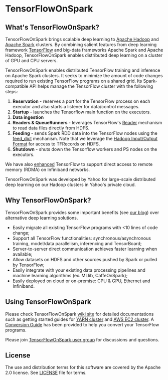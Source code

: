 <!--
Copyright 2017 Yahoo Inc.
Licensed under the terms of the Apache 2.0 license.
Please see LICENSE file in the project root for terms.
-->
# TensorFlowOnSpark

## What's TensorFlowOnSpark?

TensorFlowOnSpark brings scalable deep learning to [Apache Hadoop](http://hadoop.apache.org) and [Apache Spark](http://spark.apache.org)
clusters. By combining salient features from deep learning framework
[TensorFlow](https://www.tensorflow.org) and big-data frameworks
Apache Spark and Apache Hadoop, TensorFlowOnSpark enables distributed
deep learning on a cluster of GPU and CPU servers.

TensorFlowOnSpark enables distributed TensorFlow training and
inference on Apache Spark clusters.  It seeks to minimize the amount
of code changes required to run existing TensorFlow programs on a
shared grid.  Its Spark-compatible API helps manage the TensorFlow
cluster with the following steps:

1. **Reservation** - reserves a port for the TensorFlow process on each executor and also starts a listener for data/control messages.
1. **Startup** - launches the Tensorflow main function on the executors.
1. **Data ingestion**
  1. **Readers & QueueRunners** - leverages TensorFlow's [Reader](https://www.tensorflow.org/how_tos/reading_data/#reading_from_files) mechanism to read data files directly from HDFS.
  1. **Feeding** - sends Spark RDD data into the TensorFlow nodes using the [feed_dict](https://www.tensorflow.org/how_tos/reading_data/#feeding) mechanism.  Note that we leverage the [Hadoop Input/Output Format](https://github.com/tensorflow/ecosystem/tree/master/hadoop) for access to TFRecords on HDFS.
1. **Shutdown** - shuts down the Tensorflow workers and PS nodes on the executors.

We have also
[enhanced](https://github.com/yahoo/tensorflow/tree/yahoo) TensorFlow
to support direct access to remote memory (RDMA) on Infiniband
networks.

TensorFlowOnSpark was developed by Yahoo for large-scale distributed
deep learning on our Hadoop clusters in Yahoo's private cloud. 


## Why TensorFlowOnSpark?

TensorFlowOnSpark provides some important benefits (see [our
blog](https://docs.google.com/a/yahoo-inc.com/document/d/16IqUa7A3mRc868D6jH82Wos4cqYg7wg-P_1cC7o23Qs/edit?usp=sharing))
over alternative deep learning solutions.
   * Easily migrate all existing TensorFlow programs with <10 lines of code change;
   * Support all TensorFlow functionalities: synchronous/asynchronous training, model/data parallelism, inferencing and TensorBoard;
   * Server-to-server direct communication achieves faster learning when available;
   * Allow datasets on HDFS and other sources pushed by Spark or pulled by TensorFlow; 
   * Easily integrate with your existing data processing pipelines and machine learning algorithms (ex. MLlib, CaffeOnSpark);
   * Easily deployed on cloud or on-premise: CPU & GPU, Ethernet and Infiniband. 


## Using TensorFlowOnSpark

Please check TensorFlowOnSpark [wiki site](../../wiki) for detailed
documentations such as getting started guides for [YARN
cluster](../../wiki/GetStarted_YARN) and [AWS EC2
cluster](../../wiki/GetStarted_EC2). A [Conversion
Guide](../../wiki/Conversion) has been provided to help you convert
your TensorFlow programs.

Please join [TensorFlowOnSpark user group](https://groups.google.com/forum/#!forum/TensorFlowOnSpark-users) for discussions and questions.

## License

The use and distribution terms for this software are covered by the Apache 2.0 license.
See [LICENSE](LICENSE) file for terms.
